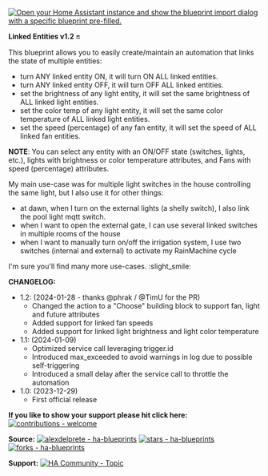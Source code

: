 [![Open your Home Assistant instance and show the blueprint import dialog with a specific blueprint pre-filled.](https://my.home-assistant.io/badges/blueprint_import.svg)](https://my.home-assistant.io/redirect/blueprint_import/?blueprint_url=https%3A%2F%2Fraw.githubusercontent.com%2Falexdelprete%2Fha-blueprints%2Fmain%2Fha-blueprint-linked-entities.yaml)

**Linked Entities v1.2** 🔛

This blueprint allows you to easily create/maintain an automation that links the state of multiple entities:
  - turn ANY linked entity ON, it will turn ON ALL linked entities.
  - turn ANY linked entity OFF, it will turn OFF ALL linked entities.
  - set the brightness of any light entity, it will set the same brightness of ALL linked light entities.
  - set the color temp of any light entity, it will set the same color temperature of ALL linked light entities.
  - set the speed (percentage) of any fan entity, it will set the speed of ALL linked fan entities.

**NOTE**: You can select any entity with an ON/OFF state (switches, lights, etc.), lights with brightness or color temperature attributes, and Fans with speed (percentage) attributes.

My main use-case was for multiple light switches in the house controlling the same light, but I also use it for other things:
  - at dawn, when I turn on the external lights (a shelly switch), I also link the pool light mqtt switch.
  - when I want to open the external gate, I can use several linked switches in multiple rooms of the house
  - when I want to manually turn on/off the irrigation system, I use two switches (internal and external) to activate my RainMachine cycle

I'm sure you'll find many more use-cases. :slight_smile:

**CHANGELOG:**
  - 1.2: (2024-01-28 - thanks @phrak / @TimU for the PR)
    - Changed the action to a "Choose" building block to support fan, light and future attributes
    - Added support for linked fan speeds
    - Added support for linked light brightness and light color temperature
  - 1.1: (2024-01-09)
    - Optimized service call leveraging trigger.id
    - Introduced max_exceeded to avoid warnings in log due to possible self-triggering
    - Introduced a small delay after the service call to throttle the automation
  - 1.0: (2023-12-29)
    - First official release

**If you like to show your support please hit click here:**
[![contributions - welcome](https://img.shields.io/badge/contributions-welcome-blue)](https://www.paypal.com/donate/?hosted_button_id=8V9YE6S5E869G "PayPal Donation")

**Source:**
[![alexdelprete - ha-blueprints](https://img.shields.io/static/v1?label=alexdelprete&message=ha-blueprints&color=blue&logo=github)](https://github.com/alexdelprete/ha-blueprints/blob/main/ha-blueprint-linked-entities.yaml "Go to GitHub repo") [![stars - ha-blueprints](https://img.shields.io/github/stars/alexdelprete/ha-blueprints?style=social)](https://github.com/alexdelprete/ha-blueprints) [![forks - ha-blueprints](https://img.shields.io/github/forks/alexdelprete/ha-blueprints?style=social)](https://github.com/alexdelprete/ha-blueprints)

**Support:**
[![HA Community - Topic](https://img.shields.io/static/v1?label=HA+Community&message=Topic&color=2ea44f&logo=home-assistant)](https://community.home-assistant.io/t/linked-entities-keep-mutlple-entities-binary-state-in-sync-lights-switches-etc/662836?u=alexdelprete)
